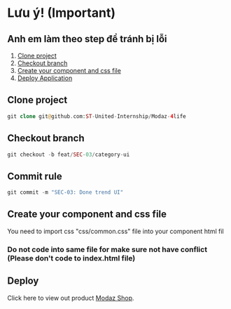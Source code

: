 # Lưu ý! (Important)

## Anh em làm theo step để tránh bị lỗi

1. [Clone project][clone-project]
2. [Checkout branch][checkout-branch]
3. [Create your component and css file][create-component]
4. [Deploy Application][deploy-app]

## Clone project

```php
git clone git@github.com:ST-United-Internship/Modaz-4life
```

## Checkout branch

```php
git checkout -b feat/SEC-03/category-ui
```

## Commit rule

```php
git commit -m "SEC-03: Done trend UI"
```

## Create your component and css file

You need to import css "css/common.css" file into your component html fil

### Do not code into same file for make sure not have conflict (Please don't code to index.html file)

## Deploy

Click here to view out product [Modaz Shop](https://modaz-4life.vercel.app "Click to view page").

[clone-project]: #clone-project
[checkout-branch]: #checkout-branch
[create-component]: #create-your-component-and-css-file
[deploy-app]: #deploy
